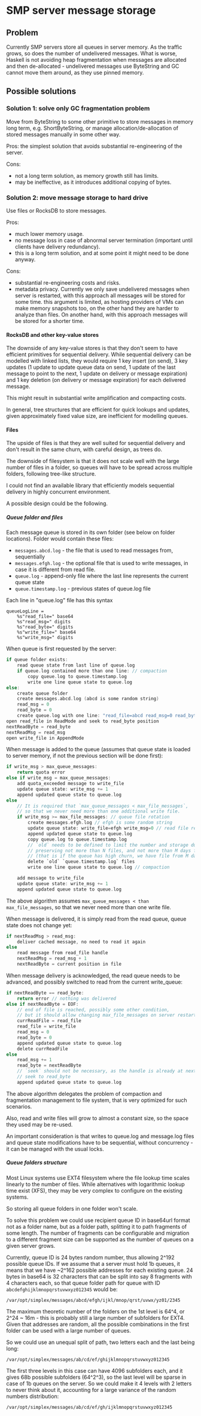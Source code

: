 # SMP server message storage

## Problem

Currently SMP servers store all queues in server memory. As the traffic grows, so does the number of undelivered messages. What is worse, Haskell is not avoiding heap fragmentation when messages are allocated and then de-allocated - undelivered messages use ByteString and GC cannot move them around, as they use pinned memory.

## Possible solutions

### Solution 1: solve only GC fragmentation problem

Move from ByteString to some other primitive to store messages in memory long term, e.g. ShortByteString, or manage allocation/de-allocation of stored messages manually in some other way.

Pros: the simplest solution that avoids substantial re-engineering of the server.

Cons:
- not a long term solution, as memory growth still has limits.
- may be ineffective, as it introduces additional copying of bytes.

### Solution 2: move message storage to hard drive

Use files or RocksDB to store messages.

Pros:
- much lower memory usage.
- no message loss in case of abnormal server termination (important until clients have delivery redundancy).
- this is a long term solution, and at some point it might need to be done anyway.

Cons:
- substantial re-engineering costs and risks.
- metadata privacy. Currently we only save undelivered messages when server is restarted, with this approach all messages will be stored for some time. this argument is limited, as hosting providers of VMs can make memory snapshots too, on the other hand they are harder to analyze than files. On another hand, with this approach messages will be stored for a shorter time.

#### RocksDB and other key-value stores

The downside of any key-value stores is that they don't seem to have efficient primitives for sequential delivery. While sequential delivery can be modelled with linked lists, they would require 1 key insert (on send), 3 key updates (1 update to update queue data on send, 1 update of the last message to point to the next, 1 update on delivery or message expiration) and 1 key deletion (on delivery or message expiration) for each delivered message.

This might result in substantial write amplification and compacting costs.

In general, tree structures that are efficient for quick lookups and updates, given approximately fixed value size, are inefficient for modelling queues.

#### Files

The upside of files is that they are well suited for sequential delivery and don't result in the same churn, with careful design, as trees do.

The downside of filesystem is that it does not scale well with the large number of files in a folder, so queues will have to be spread across multiple folders, following tree-like structure.

I could not find an available library that efficiently models sequential delivery in highly concurrent environment.

A possible design could be the following.

##### Queue folder and files

Each message queue is stored in its own folder (see below on folder locations). Folder would contain these files:

- `messages.abcd.log` - the file that is used to read messages from, sequentially
- `messages.efgh.log` - the optional file that is used to write messages, in case it is different from read file.
- `queue.log` - append-only file where the last line represents the current queue state
- `queue.timestamp.log` - previous states of queue.log file

Each line in "queue.log" file has this syntax

```abnf
queueLogLine =
    %s"read_file=" base64
    %s"read_msg=" digits
    %s"read_byte=" digits
    %s"write_file=" base64
    %s"write_msg=" digits
```

When queue is first requested by the server:

```c
if queue folder exists:
    read queue state from last line of queue.log
    if queue.log contained more than one line: // compaction
        copy queue.log to queue.timestamp.log
        write one line queue state to queue.log
else:
    create queue folder
    create messages.abcd.log (abcd is some random string)
    read_msg = 0
    read_byte = 0
    create queue.log with one line: "read_file=abcd read_msg=0 read_byte=0 write_files=abcd write_msg=0"
open read_file in ReadMode and seek to read_byte position
nextReadByte = read_byte
nextReadMsg = read_msg
open write_file in AppendMode
```

When message is added to the queue (assumes that queue state is loaded to server memory, if not the previous section will be done first):

```c
if write_msg > max_queue_messages:
    return quota error
else if write_msg = max_queue_messages:
    add quota_exceeded message to write_file
    update queue state: write_msg += 1
    append updated queue state to queue.log
else
    // It is required that `max_queue_messages < max_file_messages`,
    // so that we never need more than one additional write file.
    if write_msg >= max_file_messages: // queue file rotation
        create messages.efgh.log // efgh is some random string
        update queue state: write_file=efgh write_msg=0 // read file remains the same as it was
        append updated queue state to queue.log
        copy queue.log to queue.timestamp.log
        // `old` needs to be defined to limit the number and storage duration,
        // preserving not more than N files, and not more than M days files, "and then some"
        // (that is if the queue has high churn, we have file from M days before in any case, for any debugging).
        delete `old` `queue.timestamp.log` files
        write one line queue state to queue.log // compaction

    add message to write_file
    update queue state: write_msg += 1
    append updated queue state to queue.log
```

The above algorithm assumes `max_queue_messages < than max_file_messages`, so that we never need more than one write file.

When message is delivered, it is simply read from the read queue, queue state does not change yet:

```c
if nextReadMsg > read_msg:
    deliver cached message, no need to read it again
else
    read message from read_file handle
    nextReadMsg = read_msg + 1
    nextReadByte = current position in file
```

When message delivery is acknowledged, the read queue needs to be advanced, and possibly switched to read from the current write_queue:

```c
if nextReadByte == read_byte:
    return error // nothing was delivered
else if nextReadByte = EOF:
    // end of file is reached, possibly some other condition,
    // but it should allow changing max_file_messages on server restart
    currReadFile = read_file
    read_file = write_file
    read_msg = 0
    read_byte = 0
    append updated queue state to queue.log
    delete currReadFile
else
    read_msg += 1
    read_byte = nextReadByte
    // `seek` should not be necessary, as the handle is already at nextReadByte position here
    // seek to read_byte
    append updated queue state to queue.log
```

The above algorithm delegates the problem of compaction and fragmentation management to file system, that is very optimized for such scenarios.

Also, read and write files will grow to almost a constant size, so the space they used may be re-used.

An important consideration is that writes to queue.log and message.log files and queue state modifications have to be sequential, without concurrency - it can be managed with the usual locks.

##### Queue folders structure

Most Linux systems use EXT4 filesystem where the file lookup time scales linearly to the number of files. While alternatives with logarithmic lookup time exist (XFS), they may be very complex to configure on the existing systems.

So storing all queue folders in one folder won't scale.

To solve this problem we could use recipient queue ID in base64url format not as a folder name, but as a folder path, splitting it to path fragments of some length. The number of fragments can be configurable and migration to a different fragment size can be supported as the number of queues on a given server grows.

Currently, queue ID is 24 bytes random number, thus allowing 2^192 possible queue IDs. If we assume that a server must hold 1b queues, it means that we have ~2^162 possible addresses for each existing queue. 24 bytes in base64 is 32 characters that can be split into say 8 fragments with 4 characters each, so that queue folder path for queue with ID `abcdefghijklmnopqrstuvwxyz012345` would be:

`/var/opt/simplex/messages/abcd/efgh/ijkl/mnop/qrst/uvwx/yz01/2345`

The maximum theoretic number of the folders on the 1st level is 64^4, or 2^24 ~ 16m - this is probably still a large number of subfolders for EXT4. Given that addresses are random, all the possible combinations in the first folder can be used with a large number of queues.

So we could use an unequal split of path, two letters each and the last being long:

`/var/opt/simplex/messages/ab/cd/ef/ghijklmnopqrstuvwxyz012345`

The first three levels in this case can have 4096 subfolders each, and it gives 68b possible subfolders (64^2^3), so the last level will be sparse in case of 1b queues on the server. So we could make it 4 levels with 2 letters to never think about it, accounting for a large variance of the random numbers distribution:

`/var/opt/simplex/messages/ab/cd/ef/gh/ijklmnopqrstuvwxyz012345`
